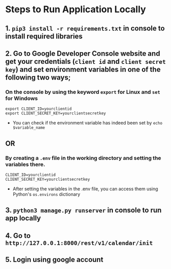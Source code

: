 # Steps to Run Application Locally
## 1. `pip3 install -r requirements.txt` in console to install required libraries

## 2. Go to Google Developer Console website and get your credentials (`client id` and `client secret key`) and set environment variables in one of the following two ways;

### On the console by using the keyword `export` for Linux and `set` for Windows
    export CLIENT_ID=yourclientid
    export CLIENT_SECRET_KEY=yourclientsecretkey
- You can check if the environment variable has indeed been set by `echo $variable_name`

## OR

### By creating a `.env` file in the working directory and setting the variables there.
    CLIENT_ID=yourclientid
    CLIENT_SECRET_KEY=yourclientsecretkey
- After setting the variables in the .env file, you can access them using Python's `os.environs` dictionary

## 3. ```python3 manage.py runserver``` in console to run app locally 

## 4. Go to `http://127.0.0.1:8000/rest/v1/calendar/init`

## 5. Login using google account